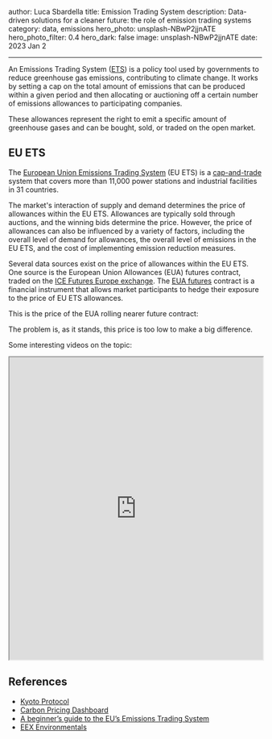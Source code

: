 author: Luca Sbardella
title: Emission Trading System
description: Data-driven solutions for a cleaner future: the role of emission trading systems
category: data, emissions
hero_photo: unsplash-NBwP2jjnATE
hero_photo_filter: 0.4
hero_dark: false
image: unsplash-NBwP2jjnATE
date: 2023 Jan 2

---


An Emissions Trading System ([ETS](https://www.oecd.org/env/tools-evaluation/emissiontradingsystems.htm)) is a policy tool used by governments to reduce greenhouse gas emissions, contributing to climate change. It works by setting a cap on the total amount of emissions that can be produced within a given period and then allocating or auctioning off a certain number of emissions allowances to participating companies.

These allowances represent the right to emit a specific amount of greenhouse gases and can be bought, sold, or traded on the open market.

## EU ETS

The [European Union Emissions Trading System](https://climate.ec.europa.eu/eu-action/eu-emissions-trading-system-eu-ets_en) (EU ETS) is a [cap-and-trade](https://en.wikipedia.org/wiki/Emissions_trading) system that covers more than 11,000 power stations and industrial facilities in 31 countries.

The market's interaction of supply and demand determines the price of allowances within the EU ETS.
Allowances are typically sold through auctions, and the winning bids determine the price. However, the price of allowances can also be influenced by a variety of factors, including the overall level of demand for allowances, the overall level of emissions in the EU ETS, and the cost of implementing emission reduction measures.

Several data sources exist on the price of allowances within the EU ETS. One source is the European Union Allowances (EUA) futures contract, traded on the [ICE Futures Europe exchange](https://www.theice.com/). The [EUA futures](https://www.theice.com/products/197/EUA-Futures) contract is a financial instrument that allows market participants to hedge their exposure to the price of EU ETS allowances.

This is the price of the EUA rolling nearer future contract:

<trading-view symbol="ICEEUR:ECF1!" theme="auto" aspectratio="80%"></trading-view>

The problem is, as it stands, this price is too low to make a big difference.

Some interesting videos on the topic:

<iframe width="100%" height="600" src="https://www.youtube.com/embed/m5ych9oDtk0"></iframe>

## References

* [Kyoto Protocol](https://en.wikipedia.org/wiki/Kyoto_Protocol)
* [Carbon Pricing Dashboard](https://carbonpricingdashboard.worldbank.org/)
* [A beginner’s guide to the EU’s Emissions Trading System](https://carbonmarketwatch.org/wp-content/uploads/2022/03/CMW_EU_ETS_101_guide.pdf)
* [EEX Environmentals](https://www.eex.com/en/markets/environmentals)
